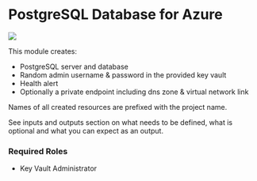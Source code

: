 # PostgreSQL Database for Azure

![](https://img.shields.io/badge/maturity-sandbox-red)

This module creates:

- PostgreSQL server and database
- Random admin username & password in the provided key vault
- Health alert
- Optionally a private endpoint including dns zone & virtual network link

Names of all created resources are prefixed with the project name.

See inputs and outputs section on what needs to be defined, what is optional and what you can expect as an output.

### Required Roles

- Key Vault Administrator

<!-- DO NOT REMOVE THESE COMMENTS -->
<!-- BEGIN_TF_DOCS -->
<!-- END_TF_DOCS -->
